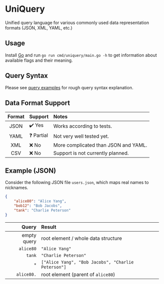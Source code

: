 # UniQuery

Unified query language for various commonly used data representation formats (JSON, XML, YAML, etc.)

## Usage

Install [Go](https://golang.org/) and run `go run cmd/uniquery/main.go -h` to get information about available flags and their meaning.

## Query Syntax

Please see [query examples](examples.md) for rough query syntax explanation.

## Data Format Support

| Format | Support                | Notes                                |
| :----: | :--------------------- | :----------------------------------- |
|  JSON  | :heavy_check_mark: Yes | Works according to tests.            |
|  YAML  | :question: Partial     | Not very well tested yet.            |
|  XML   | :x: No                 | More complicated than JSON and YAML. |
|  CSV   | :x: No                 | Support is not currently planned.    |


## Example (JSON)

Consider the following JSON file `users.json`, which maps real names to nicknames.

```json
{
    "alice80": "Alice Yang",
    "bob12": "Bob Jacobs",
    "tank": "Charlie Peterson"
}
```

|       Query | Result                                             |
| ----------: | :------------------------------------------------- |
| empty query | root element / whole data structure                |
|   `alice80` | `"Alice Yang"`                                     |
|      `tank` | `"Charlie Peterson"`                               |
|         `*` | `["Alice Yang", "Bob Jacobs", "Charlie Peterson"]` |
|  `alice80.` | root element (parent of `alice80`)                 |
